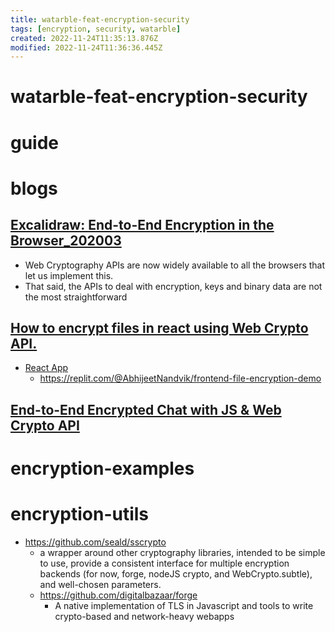 ```yaml
---
title: watarble-feat-encryption-security
tags: [encryption, security, watarble]
created: 2022-11-24T11:35:13.876Z
modified: 2022-11-24T11:36:36.445Z
---
```


# watarble-feat-encryption-security

# guide

# blogs

## [Excalidraw: End-to-End Encryption in the Browser_202003](https://blog.excalidraw.com/end-to-end-encryption/)

- Web Cryptography APIs are now widely available to all the browsers that let us implement this. 
- That said, the APIs to deal with encryption, keys and binary data are not the most straightforward

## [How to encrypt files in react using Web Crypto API.](https://abhijeet-nandvikar.hashnode.dev/how-to-encrypt-files-in-react-using-web-crypto-api)

- [React App](https://frontend-file-encryption-demo.abhijeetnandvik.repl.co/)
  - https://replit.com/@AbhijeetNandvik/frontend-file-encryption-demo

## [End-to-End Encrypted Chat with JS & Web Crypto API](https://getstream.io/blog/web-crypto-api-chat/)

# encryption-examples

# encryption-utils
- https://github.com/seald/sscrypto
  - a wrapper around other cryptography libraries, intended to be simple to use, provide a consistent interface for multiple encryption backends (for now, forge, nodeJS crypto, and WebCrypto.subtle), and well-chosen parameters.
  - https://github.com/digitalbazaar/forge
    - A native implementation of TLS in Javascript and tools to write crypto-based and network-heavy webapps

